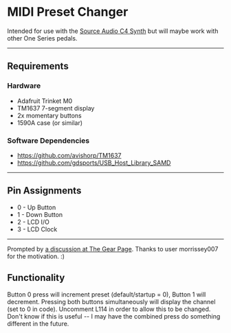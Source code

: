 # MIDI Preset Changer

Intended for use with the [Source Audio C4 Synth](https://www.sourceaudio.net/c4_synth.html) but will maybe work with other One Series pedals.

---

## Requirements

### Hardware

- Adafruit Trinket M0
- TM1637 7-segment display
- 2x momentary buttons
- 1590A case (or similar)

### Software Dependencies

- https://github.com/avishorp/TM1637
- https://github.com/gdsports/USB_Host_Library_SAMD

---

## Pin Assignments

- 0 - Up Button
- 1 - Down Button
- 2 - LCD I/O
- 3 - LCD Clock

---

Prompted by [a discussion at The Gear Page](https://www.thegearpage.net/board/index.php?threads/source-audio-c4-homebrew-arduino-midi-controller.2078129). Thanks to user morrissey007 for the motivation. :)

## Functionality

Button 0 press will increment preset (default/startup = 0), Button 1 will decrement. Pressing both buttons simultaneously will display the channel (set to 0 in code). Uncomment L114 in order to allow this to be changed. Don't know if this is useful -- I may have the combined press do something different in the future.
